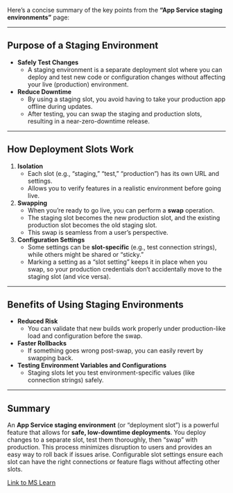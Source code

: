 Here’s a concise summary of the key points from the **“App Service staging environments”** page:

---

## Purpose of a Staging Environment

- **Safely Test Changes**  
  - A staging environment is a separate deployment slot where you can deploy and test new code or configuration changes without affecting your live (production) environment.
- **Reduce Downtime**  
  - By using a staging slot, you avoid having to take your production app offline during updates.  
  - After testing, you can swap the staging and production slots, resulting in a near-zero-downtime release.

---

## How Deployment Slots Work

1. **Isolation**  
   - Each slot (e.g., “staging,” “test,” “production”) has its own URL and settings.  
   - Allows you to verify features in a realistic environment before going live.
2. **Swapping**  
   - When you’re ready to go live, you can perform a **swap** operation.  
   - The staging slot becomes the new production slot, and the existing production slot becomes the old staging slot.  
   - This swap is seamless from a user’s perspective.
3. **Configuration Settings**  
   - Some settings can be **slot-specific** (e.g., test connection strings), while others might be shared or “sticky.”  
   - Marking a setting as a “slot setting” keeps it in place when you swap, so your production credentials don’t accidentally move to the staging slot (and vice versa).

---

## Benefits of Using Staging Environments

- **Reduced Risk**  
  - You can validate that new builds work properly under production-like load and configuration before the swap.
- **Faster Rollbacks**  
  - If something goes wrong post-swap, you can easily revert by swapping back.
- **Testing Environment Variables and Configurations**  
  - Staging slots let you test environment-specific values (like connection strings) safely.

---

## Summary

An **App Service staging environment** (or “deployment slot”) is a powerful feature that allows for **safe, low-downtime deployments**. You deploy changes to a separate slot, test them thoroughly, then “swap” with production. This process minimizes disruption to users and provides an easy way to roll back if issues arise. Configurable slot settings ensure each slot can have the right connections or feature flags without affecting other slots.


[Link to MS Learn](https://learn.microsoft.com/en-us/training/modules/understand-app-service-deployment-slots/2-app-service-staging-environments)
